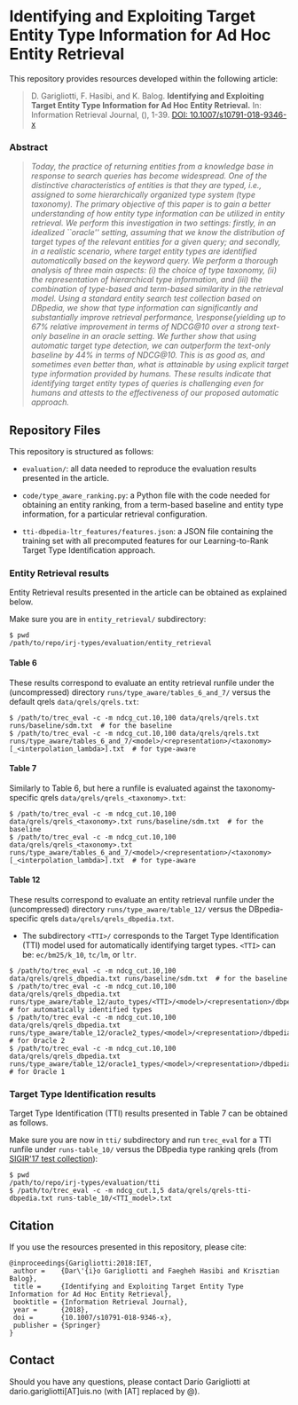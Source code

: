 # Identifying and Exploiting Target Entity Type Information for Ad Hoc Entity Retrieval

This repository provides resources developed within the following article:

> D. Garigliotti, F. Hasibi, and K. Balog. **Identifying and Exploiting Target Entity Type Information for Ad Hoc Entity Retrieval.** In: Information Retrieval Journal, (), 1-39. [DOI: 10.1007/s10791-018-9346-x](http://link.springer.com/article/10.1007/s10791-018-9346-x)


### Abstract

> *Today, the practice of returning entities from a knowledge base in response to search queries has become widespread.  One of the distinctive characteristics of entities is that they are typed, i.e., assigned to some hierarchically organized type system (type taxonomy).  The primary objective of this paper is to gain a better understanding of how entity type information can be utilized in entity retrieval.  We perform this investigation in two settings: firstly, in an idealized ``oracle'' setting, assuming that we know the distribution of target types of the relevant entities for a given query; and secondly, in a realistic scenario, where target entity types are identified automatically based on the keyword query.  We perform a thorough analysis of three main aspects: (i) the choice of type taxonomy, (ii) the representation of hierarchical type information, and (iii) the combination of type-based and term-based similarity in the retrieval model.  Using a standard entity search test collection based on DBpedia, we show that type information can significantly and substantially improve retrieval performance, \response{yielding up to 67\% relative improvement in terms of NDCG@10 over a strong text-only baseline in an oracle setting.  We further show that using automatic target type detection, we can outperform the text-only baseline by 44\% in terms of NDCG@10.  This is as good as, and sometimes even better than, what is attainable by using explicit target type information provided by humans.  These results indicate that identifying target entity types of queries is challenging even for humans and attests to the effectiveness of our proposed automatic approach.* 

## Repository Files

This repository is structured as follows:

 - `evaluation/`: all data needed to reproduce the evaluation results presented in the article.

 - `code/type_aware_ranking.py`: a Python file with the code needed for obtaining an entity ranking, from a term-based baseline and entity type information, for a particular retrieval configuration.

 - `tti-dbpedia-ltr_features/features.json`: a JSON file containing the training set with all precomputed features for our Learning-to-Rank Target Type Identification approach.


### Entity Retrieval results

Entity Retrieval results presented in the article can be obtained as explained below.

Make sure you are in `entity_retrieval/` subdirectory:

```
$ pwd
/path/to/repo/irj-types/evaluation/entity_retrieval
```

#### Table 6

These results correspond to evaluate an entity retrieval runfile under the (uncompressed) directory `runs/type_aware/tables_6_and_7/` versus the default qrels `data/qrels/qrels.txt`:

```
$ /path/to/trec_eval -c -m ndcg_cut.10,100 data/qrels/qrels.txt runs/baseline/sdm.txt  # for the baseline
$ /path/to/trec_eval -c -m ndcg_cut.10,100 data/qrels/qrels.txt runs/type_aware/tables_6_and_7/<model>/<representation>/<taxonomy>[_<interpolation_lambda>].txt  # for type-aware
```

#### Table 7

Similarly to Table 6, but here a runfile is evaluated against the taxonomy-specific qrels `data/qrels/qrels_<taxonomy>.txt`:

```
$ /path/to/trec_eval -c -m ndcg_cut.10,100 data/qrels/qrels_<taxonomy>.txt runs/baseline/sdm.txt  # for the baseline
$ /path/to/trec_eval -c -m ndcg_cut.10,100 data/qrels/qrels_<taxonomy>.txt runs/type_aware/tables_6_and_7/<model>/<representation>/<taxonomy>[_<interpolation_lambda>].txt  # for type-aware
```

#### Table 12

These results correspond to evaluate an entity retrieval runfile under the (uncompressed) directory `runs/type_aware/table_12/` versus the DBpedia-specific qrels `data/qrels/qrels_dbpedia.txt`.
  - The subdirectory `<TTI>/` corresponds to the Target Type Identification (TTI) model used for automatically identifying target types. `<TTI>` can be: `ec/bm25/k_10`, `tc/lm`, or `ltr`.

```
$ /path/to/trec_eval -c -m ndcg_cut.10,100 data/qrels/qrels_dbpedia.txt runs/baseline/sdm.txt  # for the baseline
$ /path/to/trec_eval -c -m ndcg_cut.10,100 data/qrels/qrels_dbpedia.txt runs/type_aware/table_12/auto_types/<TTI>/<model>/<representation>/dbpedia[_<interpolation_lambda>|_<strict_filtering_k>].txt  # for automatically identified types
$ /path/to/trec_eval -c -m ndcg_cut.10,100 data/qrels/qrels_dbpedia.txt runs/type_aware/table_12/oracle2_types/<model>/<representation>/dbpedia[_<interpolation_lambda>].txt  # for Oracle 2
$ /path/to/trec_eval -c -m ndcg_cut.10,100 data/qrels/qrels_dbpedia.txt runs/type_aware/table_12/oracle1_types/<model>/<representation>/dbpedia[_<interpolation_lambda>].txt  # for Oracle 1
```


### Target Type Identification results

Target Type Identification (TTI) results presented in Table 7 can be obtained as follows.

Make sure you are now in `tti/` subdirectory and run `trec_eval` for a TTI runfile under `runs-table_10/` versus the DBpedia type ranking qrels (from [SIGIR'17 test collection](https://github.com/iai-group/sigir2017-query_types/blob/master/data/qrels/qrels-tti-CF-filtered_by_NIL%2Bmerged.tsv)):

```
$ pwd
/path/to/repo/irj-types/evaluation/tti
$ /path/to/trec_eval -c -m ndcg_cut.1,5 data/qrels/qrels-tti-dbpedia.txt runs-table_10/<TTI_model>.txt
```


## Citation

If you use the resources presented in this repository, please cite:

```
@inproceedings{Garigliotti:2018:IET,
 author =    {Dar\'{i}o Garigliotti and Faegheh Hasibi and Krisztian Balog},
 title =     {Identifying and Exploiting Target Entity Type Information for Ad Hoc Entity Retrieval},
 booktitle = {Information Retrieval Journal},
 year =      {2018},
 doi =       {10.1007/s10791-018-9346-x},
 publisher = {Springer}
}
```


## Contact

Should you have any questions, please contact Darío Garigliotti at dario.garigliotti[AT]uis.no (with [AT] replaced by @).
